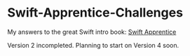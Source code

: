 # Swift-Apprentice-Challenges

My answers to the great Swift intro book: [Swift Apprentice](https://store.raywenderlich.com/products/swift-apprentice)

Version 2 incompleted. 
Planning to start on Version 4 soon.
